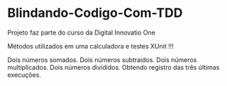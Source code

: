 # Blindando-Codigo-Com-TDD

Projeto faz parte do curso da Digital Innovatio One

Métodos utilizados em uma calculadora e testes XUnit !!!

Dois números somados.
Dois números subtraidos.
Dois números multiplicados.
Dois números divididos.
Obtendo registro das três últimas execuções.
